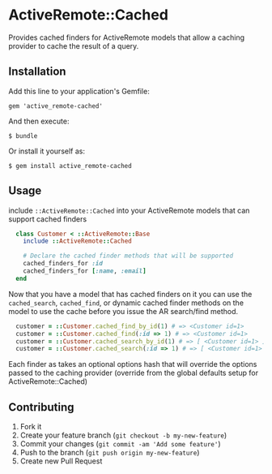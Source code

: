 # ActiveRemote::Cached

Provides cached finders for ActiveRemote models that allow a caching provider to cache the result of a query.

## Installation

Add this line to your application's Gemfile:

    gem 'active_remote-cached'

And then execute:

    $ bundle

Or install it yourself as:

    $ gem install active_remote-cached

## Usage

include `::ActiveRemote::Cached` into your ActiveRemote models that can support cached finders

```ruby
  class Customer < ::ActiveRemote::Base
    include ::ActiveRemote::Cached

    # Declare the cached finder methods that will be supported
    cached_finders_for :id
    cached_finders_for [:name, :email]
  end
```

Now that you have a model that has cached finders on it you can use the `cached_search`, `cached_find`, or dynamic cached finder methods on the model to use the cache before you issue the AR search/find method.

```ruby
  customer = ::Customer.cached_find_by_id(1) # => <Customer id=1>
  customer = ::Customer.cached_find(:id => 1) # => <Customer id=1>
  customer = ::Customer.cached_search_by_id(1) # => [ <Customer id=1> ]
  customer = ::Customer.cached_search(:id => 1) # => [ <Customer id=1> ]
```

Each finder as takes an optional options hash that will override the options passed to the caching provider (override from the global defaults setup for ActiveRemote::Cached)

## Contributing

1. Fork it
2. Create your feature branch (`git checkout -b my-new-feature`)
3. Commit your changes (`git commit -am 'Add some feature'`)
4. Push to the branch (`git push origin my-new-feature`)
5. Create new Pull Request
